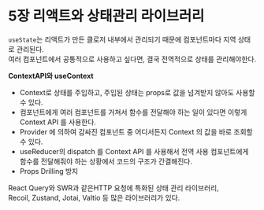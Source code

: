 # 5장 리액트와 상태관리 라이브러리

`useState`는 리액트가 만든 클로저 내부에서 관리되기 때문에 컴포넌트마다 지역 상태로 관리된다.  
여러 컴포넌트에서 공통적으로 사용하고 싶다면, 결국 전역적으로 상태를 관리해야한다.

**ContextAPI와 useContext**

- Context로 상태를 주입하고, 주입된 상태는 props로 값을 넘겨받지 않아도 사용할 수 있다.
- 컴포넌트에게 여러 컴포넌트를 거쳐서 함수를 전달해야 하는 일이 있다면 이렇게 Context API 를 사용한다.
- Provider 에 의하여 감싸진 컴포넌트 중 어디서든지 Context 의 값을 바로 조회할 수 있다.
- useReducer의 dispatch 를 Context API 를 사용해서 전역 사용
  컴포넌트에게 함수를 전달해줘야 하는 상황에서 코드의 구조가 간결해진다.
- Props Drilling 방지

React Query와 SWR과 같은HTTP 요청에 특화된 상태 관리 라이브러리,  
Recoil, Zustand, Jotai, Valtio 등 많은 라이브러리가 있다.

